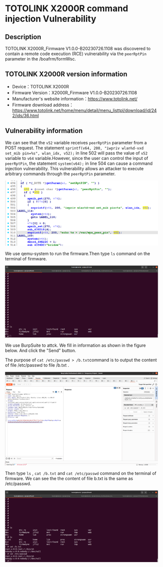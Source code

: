 # TOTOLINK X2000R command injection Vulnerability 
## Description

TOTOLINK X2000R_Firmware V1.0.0-B20230726.1108 was discovered to contain a remote code execution (RCE) vulnerability via the `peerRptPin` parameter in the /boafrm/formWsc. 

## TOTOLINK X2000R version information

- Device：TOTOLINK X2000R
- Firmware Version：X2000R_Firmware V1.0.0-B20230726.1108
- Manufacturer's website information：https://www.totolink.net/ 
- Firmware download address：https://www.totolink.net/home/menu/detail/menu_listtpl/download/id/242/ids/36.html

## Vulnerability information

We can see that the  `v52` variable receives `peerRptPin` parameter from a POST request. The statement `sprintf(v64, 200, "iwpriv wlan%d-vxd set_mib pin=%s", wlan_idx, v52);` in line 502 will pass the value of `v52` variable to `v64` variable.However, since the user can control the input of `peerRptPin`, the statement `system(v64);` in line 504 can cause a command injection vulnerability. This vulnerability allows an attacker to execute arbitrary commands through the `peerRptPin` parameter.

![1.png](imgs/1.png)

We use qemu-system to run the firmware.Then type `ls` command on the terminal of firmware.

![2.png](imgs/2.png)

We use BurpSuite to attck. We fill in information as shown in the figure below. And click the "Send" button. 

The purpose of `cat /etc/passwd > /b.txt`command is to output the content of file /etc/passwd to file /b.txt .

![3.png](imgs/3.png)

Then type `ls` , `cat /b.txt` and `cat /etc/passwd` command on the terminal of firmware. We can see the the content of file b.txt is the same as /etc/passwd.

![4.png](imgs/4.png)
